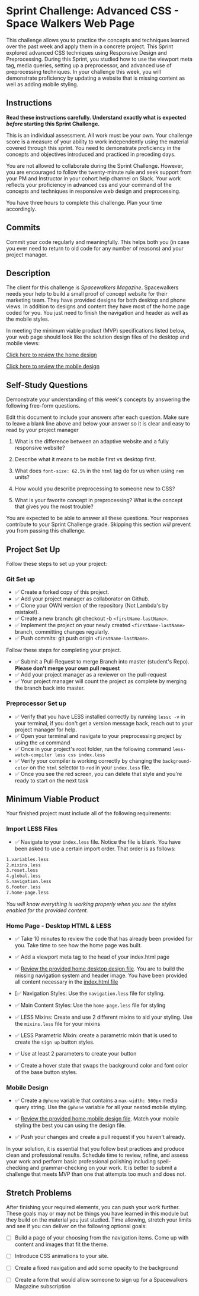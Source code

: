# Sprint Challenge: Advanced CSS - Space Walkers Web Page

This challenge allows you to practice the concepts and techniques learned over the past week and apply them in a concrete project. This Sprint explored advanced CSS techniques using Responsive Design and Preprocessing. During this Sprint, you studied how to use the viewport meta tag, media queries, setting up a preprocessor, and advanced use of preprocessing techniques. In your challenge this week, you will demonstrate proficiency by updating a website that is missing content as well as adding mobile styling.

## Instructions

**Read these instructions carefully. Understand exactly what is expected _before_ starting this Sprint Challenge.**

This is an individual assessment. All work must be your own. Your challenge score is a measure of your ability to work independently using the material covered through this sprint. You need to demonstrate proficiency in the concepts and objectives introduced and practiced in preceding days.

You are not allowed to collaborate during the Sprint Challenge. However, you are encouraged to follow the twenty-minute rule and seek support from your PM and Instructor in your cohort help channel on Slack. Your work reflects your proficiency in advanced css and your command of the concepts and techniques in responsive web design and preprocessing.

You have three hours to complete this challenge. Plan your time accordingly.

## Commits

Commit your code regularly and meaningfully. This helps both you (in case you ever need to return to old code for any number of reasons) and your project manager.

## Description

The client for this challenge is _Spacewalkers Magazine_. Spacewalkers needs your help to build a small proof of concept website for their marketing team. They have provided designs for both desktop and phone views. In addition to designs and content they have most of the home page coded for you. You just need to finish the navigation and header as well as the mobile styles.

In meeting the minimum viable product (MVP) specifications listed below, your web page should look like the solution design files of the desktop and mobile views:

[Click here to review the home design](design-files/home-desktop.png)

[Click here to review the mobile design](design-files/home-mobile.png)

## Self-Study Questions

Demonstrate your understanding of this week's concepts by answering the following free-form questions.

Edit this document to include your answers after each question. Make sure to leave a blank line above and below your answer so it is clear and easy to read by your project manager

1. What is the difference between an adaptive website and a fully responsive website?

2. Describe what it means to be mobile first vs desktop first.

3. What does `font-size: 62.5%` in the `html` tag do for us when using `rem` units?

4. How would you describe preprocessing to someone new to CSS?

5. What is your favorite concept in preprocessing? What is the concept that gives you the most trouble?

You are expected to be able to answer all these questions. Your responses contribute to your Sprint Challenge grade. Skipping this section *will* prevent you from passing this challenge.

## Project Set Up

Follow these steps to set up your project:

### Git Set up

- :white_check_mark:  Create a forked copy of this project.
- :white_check_mark:  Add your project manager as collaborator on Github.
- :white_check_mark:  Clone your OWN version of the repository (Not Lambda's by mistake!).
- :white_check_mark:  Create a new branch: git checkout -b `<firstName-lastName>`.
- :white_check_mark:  Implement the project on your newly created `<firstName-lastName>` branch, committing changes regularly.
- :white_check_mark:  Push commits: git push origin `<firstName-lastName>`.
 
Follow these steps for completing your project.

- :white_check_mark: Submit a Pull-Request to merge <firstName-lastName> Branch into master (student's  Repo). **Please don't merge your own pull request**
- :white_check_mark: Add your project manager as a reviewer on the pull-request
- :white_check_mark: Your project manager will count the project as complete by merging the branch back into master.
 

### Preprocessor Set up

* :white_check_mark:  Verify that you have LESS installed correctly by running `lessc -v` in your terminal, if you don't get a version message back, reach out to your project manager for help.
* :white_check_mark:  Open your terminal and navigate to your preprocessing project by using the `cd` command
* :white_check_mark:  Once in your project's root folder, run the following command `less-watch-compiler less css index.less`
* :white_check_mark: Verify your compiler is working correctly by changing the `background-color` on the `html` selector to `red` in your `index.less` file.
* :white_check_mark: Once you see the red screen, you can delete that style and you're ready to start on the next task

## Minimum Viable Product

Your finished project must include all of the following requirements:

### Import LESS Files

* :white_check_mark: Navigate to your `index.less` file. Notice the file is blank. You have been asked to use a certain import order. That order is as follows:

```markdown
1.variables.less
2.mixins.less
3.reset.less
4.global.less
5.navigation.less
6.footer.less
7.home-page.less
```

_You will know everything is working properly when you see the styles enabled for the provided content._  

### Home Page - Desktop HTML & LESS

* :white_check_mark: Take 10 minutes to review the code that has already been provided for you. Take time to see how the home page was built.

* :white_check_mark: Add a viewport meta tag to the head of your index.html page

* :white_check_mark: [Review the provided home desktop design file](design-files/home-desktop.png). You are to build the missing navigation system and header image. You have been provided all content necessary in the [index.html file](index.html)

* [:white_check_mark: Navigation Styles: Use the `navigation.less` file for styling.

* :white_check_mark: Main Content Styles: Use the `home-page.less` file for styling

* :white_check_mark: LESS Mixins: Create and use 2 different mixins to aid your styling. Use the `mixins.less` file for your mixins

* :white_check_mark: LESS Parametric Mixin: create a parametric mixin that is used to create the `sign up` button styles.

* :white_check_mark:  Use at least 2 parameters to create your button

* :white_check_mark: Create a hover state that swaps the background color and font color of the base button styles.

### Mobile Design

* :white_check_mark: Create a `@phone` variable that contains a `max-width: 500px` media query string. Use the `@phone` variable for all your nested mobile styling.

* :white_check_mark: [Review the provided home mobile design file](design-files/home-mobile.png). Match your mobile styling the best you can using the design file.

* :white_check_mark: Push your changes and create a pull request if you haven't already.

In your solution, it is essential that you follow best practices and produce clean and professional results. Schedule time to review, refine, and assess your work and perform basic professional polishing including spell-checking and grammar-checking on your work. It is better to submit a challenge that meets MVP than one that attempts too much and does not.

## Stretch Problems

After finishing your required elements, you can push your work further. These goals may or may not be things you have learned in this module but they build on the material you just studied. Time allowing, stretch your limits and see if you can deliver on the following optional goals:

* [ ] Build a page of your choosing from the navigation items. Come up with content and images that fit the theme.

* [ ] Introduce CSS animations to your site.

* [ ] Create a fixed navigation and add some opacity to the background

* [ ] Create a form that would allow someone to sign up for a Spacewalkers Magazine subscription